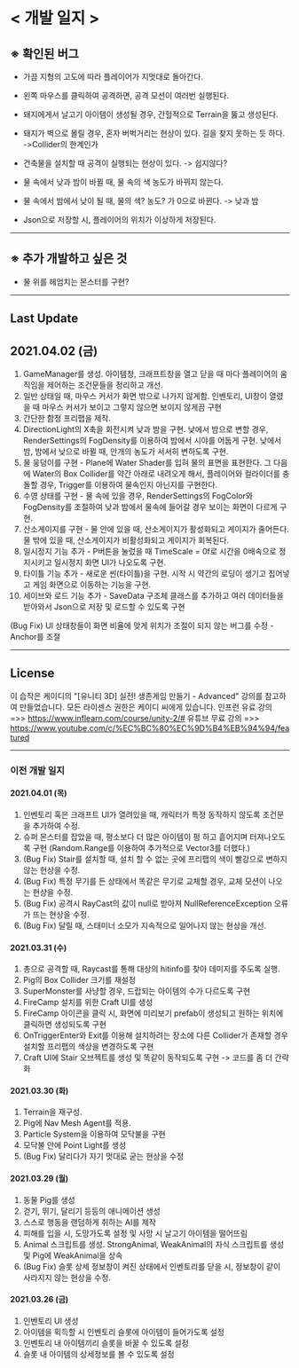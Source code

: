 # < 개발 일지 >

## ※ 확인된 버그
* 가끔 지형의 고도에 따라 플레이어가 지멋대로 돌아간다.
* 왼쪽 마우스를 클릭하여 공격하면, 공격 모션이 여러번 실행된다.
* 돼지에게서 날고기 아이템이 생성될 경우, 간헐적으로 Terrain을 뚫고 생성된다.
* 돼지가 벽으로 몰릴 경우, 혼자 버벅거리는 현상이 있다. 길을 찾지 못하는 듯 하다. ->Collider의 한계인가
* 건축물을 설치할 때 공격이 실행되는 현상이 있다. -> 쉽지않다?
* 물 속에서 낮과 밤이 바뀔 때, 물 속의 색 농도가 바뀌지 않는다.
* 물 속에서 밤에서 낮이 될 때, 물의 색? 농도? 가 0으로 바뀐다.
-> 낮과 밤

* Json으로 저장할 시, 플레이어의 위치가 이상하게 저장된다.

-------------------------------------------------------------------

## ※ 추가 개발하고 싶은 것
* 물 위를 헤엄치는 몬스터를 구현?

--------------------------------------------------------------------
## Last Update
## 2021.04.02 (금)

1. GameManager를 생성. 아이템창, 크래프트창을 열고 닫을 때 마다 플레이어의 움직임을 제어하는 조건문들을 정리하고 개선. 
2. 일반 상태일 때, 마우스 커서가 화면 밖으로 나가지 않게함. 인벤토리, UI창이 열렸을 때 마우스 커서가 보이고 그렇지 않으면 보이지 않게끔 구현
3. 간단한 함정 프리팹을 제작. 
4. DirectionLight의 X축을 회전시켜 낮과 밤을 구현. 낮에서 밤으로 변할 경우, RenderSettings의 FogDensity를 이용하여 밤에서 시야를 어둡게 구현. 낮에서 밤, 밤에서 낮으로 바뀔 때, 안개의 농도가 서서히 변하도록 구현.
5. 물 웅덩이를 구현 - Plane에 Water Shader를 입혀 물의 표면을 표현한다. 그 다음에 Water의 Box Collider를 약간 아래로 내려오게 해서, 플레이어와 컬라이더를 충돌할 경우, Trigger를 이용하여 물속인지 아닌지를 구현한다.
6. 수영 상태를 구현 - 물 속에 있을 경우, RenderSettings의 FogColor와 FogDensity를 조절하여 낮과 밤에서 물속에 들어갈 경우 보이는 화면이 다르게 구현.
7. 산소게이지를 구현 - 물 안에 있을 때, 산소게이지가 활성화되고 게이지가 줄어든다. 물 밖에 있을 때, 산소게이지가 비활성화되고 게이지가 회복된다.
8. 일시정지 기능 추가 - P버튼을 눌렀을 때 TimeScale = 0f로 시간을 0배속으로 정지시키고 일시정지 화면 UI가 나오도록 구현.
9. 타이틀 기능 추가 - 새로운 씬(타이틀)을 구현. 시작 시 약간의 로딩이 생기고 집어넣고 게임 화면으로 이동하는 기능을 구현.
10. 세이브와 로드 기능 추가 - SaveData 구조체 클래스를 추가하고 여러 데이터들을 받아와서 Json으로 저장 및 로드할 수 있도록 구현 

(Bug Fix) UI 상태창들이 화면 비율에 맞게 위치가 조절이 되지 않는 버그를 수정 - Anchor를 조절

---------------------------------------------------------------
## License

이 습작은 케이디의 "[유니티 3D] 실전! 생존게임 만들기 - Advanced" 강의를 참고하여 만들었습니다.
모든 라이센스 권한은 케이디 씨에게 있습니다.
인프런 유료 강의 =>> https://www.inflearn.com/course/unity-2/#
유튜브 무료 강의 =>> https://www.youtube.com/c/%EC%BC%80%EC%9D%B4%EB%94%94/featured

--------------------------------------------------------------------
### 이전 개발 일지


#### 2021.04.01 (목)
1. 인벤토리 혹은 크래프트 UI가 열려있을 때, 캐릭터가 특정 동작하지 않도록 조건문을 추가하여 수정.
2. 슈퍼 몬스터를 잡았을 때, 평소보다 더 많은 아이템이 펑 하고 흩어지며 터져나오도록 구현 (Random.Range를 이용하여 추가적으로 Vector3를 더했다.)
3. (Bug Fix) Stair를 설치할 때, 설치 할 수 없는 곳에 프리팹의 색이 빨강으로 변하지 않는 현상을 수정.
4. (Bug Fix) 특정 무기를 든 상태에서 똑같은 무기로 교체할 경우, 교체 모션이 나오는 현상을 수정.
5. (Bug Fix) 공격시 RayCast의 값이 null로 받아져 NullReferenceException 오류가 뜨는 현상을 수정.
6. (Bug Fix) 달릴 때, 스태미너 소모가 지속적으로 일어나지 않는 현상을 개선.


#### 2021.03.31 (수)
1. 총으로 공격할 때, Raycast를 통해 대상의 hitinfo를 찾아 데미지를 주도록 실행.
2. Pig의 Box Collider 크기를 재설정
3. SuperMonster를 사냥할 경우, 드랍되는 아이템의 수가 다르도록 구현
4. FireCamp 설치를 위한 Craft UI를 생성
5. FireCamp 아이콘을 클릭 시, 화면에 미리보기 prefab이 생성되고 원하는 위치에 클릭하면 생성되도록 구현
6. OnTriggerEnter와 Exit를 이용해 설치하려는 장소에 다른 Collider가 존재할 경우 설치할 프리팹의 색상을 변경하도록 구현
7. Craft UI에 Stair 오브젝트를 생성 및 똑같이 동작되도록 구현 -> 코드를 좀 더 간략화


#### 2021.03.30 (화)
1. Terrain을 재구성. 
2. Pig에 Nav Mesh Agent를 적용.
3. Particle System을 이용하여 모닥불을 구현
4. 모닥불 안에 Point Light를 생성
5. (Bug Fix) 달리다가 자기 멋대로 굳는 현상을 수정


#### 2021.03.29 (월)
1. 동물 Pig를 생성
2. 걷기, 뛰기, 달리기 등등의 애니메이션 생성
3. 스스로 행동을 랜덤하게 취하는 AI를 제작
4. 피해를 입을 시, 도망가도록 설정 및 사망 시 날고기 아이템을 떨어뜨림
5. Animal 스크립트를 생성. StrongAnimal, WeakAnimal의 자식 스크립트를 생성 및 Pig에 WeakAnimal을 상속
6. (Bug Fix) 슬롯 상세 정보창이 켜진 상태에서 인벤토리를 닫을 시, 정보창이 같이 사라지지 않는 현상을 수정.


#### 2021.03.26 (금)
1. 인벤토리 UI 생성
2. 아이템을 획득할 시 인벤토리 슬롯에 아이템이 들어가도록 설정
3. 인벤토리 내 아이템끼리 슬롯을 바꿀 수 있도록 설정
4. 슬롯 내 아이템의 상세정보를 볼 수 있도록 설정
